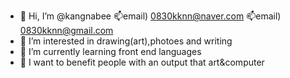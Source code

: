 - 👋 Hi, I’m @kangnabee
📫email) 0830kknn@naver.com
📫email) 0830kknn@gmail.com
- 👀 I’m interested in drawing(art),photoes and writing
- 🌱 I’m currently learning front end languages
- 💞️ I want to benefit people with an output that art&computer
